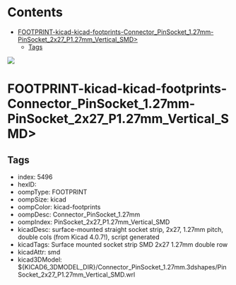 



Contents
========

* [FOOTPRINT-kicad-kicad-footprints-Connector_PinSocket_1.27mm-PinSocket_2x27_P1.27mm_Vertical_SMD>](#footprint-kicad-kicad-footprints-connector_pinsocket_127mm-pinsocket_2x27_p127mm_vertical_smd)
	* [Tags](#tags)
  
![][im]
# FOOTPRINT-kicad-kicad-footprints-Connector_PinSocket_1.27mm-PinSocket_2x27_P1.27mm_Vertical_SMD>

## Tags

- index: 5496
- hexID: 
- oompType: FOOTPRINT
- oompSize: kicad
- oompColor: kicad-footprints
- oompDesc: Connector_PinSocket_1.27mm
- oompIndex: PinSocket_2x27_P1.27mm_Vertical_SMD
- kicadDesc: surface-mounted straight socket strip, 2x27, 1.27mm pitch, double cols (from Kicad 4.0.7!), script generated
- kicadTags: Surface mounted socket strip SMD 2x27 1.27mm double row
- kicadAttr: smd
- kicad3DModel: ${KICAD6_3DMODEL_DIR}/Connector_PinSocket_1.27mm.3dshapes/PinSocket_2x27_P1.27mm_Vertical_SMD.wrl



[im]: image.png
